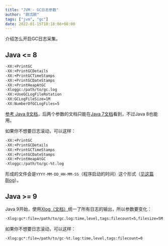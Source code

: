 ```yaml
---
title: "JVM - GC日志参数"
author: "颇忒脱"
tags: ["jvm", "gc"]
date: 2022-01-15T18:18:08+08:00
---
```


介绍怎么开启GC日志采集。

<!--more-->

## Java <= 8

```bash
-XX:+PrintGC
-XX:+PrintGCDetails
-XX:+PrintGCTimeStamps
-XX:+PrintGCDateStamps
-XX:+PrintHeapAtGC
-Xloggc:/path/to/gc.log
-XX:+UseGCLogFileRotation
-XX:GCLogFileSize=1M
-XX:NumberOfGCLogFiles=5
```

[参考 Java 8文档][1]，后两个参数的文档只能在[Java 7文档][2]看到，不过Java 8也能用。

如果你不想要日志滚动，可以这样：

```bash
-XX:+PrintGC
-XX:+PrintGCDetails
-XX:+PrintGCTimeStamps
-XX:+PrintGCDateStamps
-XX:+PrintHeapAtGC
-Xloggc:/path/to/gc-%t.log
```

形成的文件会是`YYYY-MM-DD_HH-MM-SS`（程序启动的时间）这个形式（[见这篇Blog][4]）。

## Java >= 9

Java 9开始，使用[Xlog（文档）][3]统一了所有日志的输出，所以参数要变化：

```bash
-Xlog:gc*:file=/path/to/gc.log:time,level,tags:filecount=5,filesize=5M
```

如果你不想要日志滚动，可以这样：

```bash
-Xlog:gc*:file=/path/to/gc-%t.log:time,level,tags:filecount=0
```

[1]: https://docs.oracle.com/javase/8/docs/technotes/tools/unix/java.html
[2]: https://www.oracle.com/java/technologies/javase/vmoptions-jsp.html
[3]: https://docs.oracle.com/javase/9/tools/java.htm#JSWOR-GUID-BE93ABDC-999C-4CB5-A88B-1994AAAC74D5
[4]: https://blog.gceasy.io/2019/01/29/try-to-avoid-xxusegclogfilerotation/